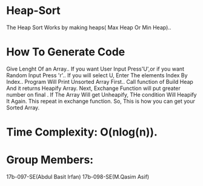 # Heap-Sort
The Heap Sort Works by making heaps( Max Heap Or Min Heap)..
# How To Generate Code
Give Lenght Of an Array..
If you want User Input Press'U',or if you want Random Input Press 'r'..
If you will select U, Enter The elements Index By Index..
Program Will Print Unsorted Array First..
Call function of Build Heap And it returns Heapify Array.
Next, Exchange Function will put greater number on final .
If The Array Will get Unheapify, THe condition Will Heapify It Again.
This repeat in exchange function.
So, This is how you can get your Sorted Array.
# Time Complexity: O(nlog(n)).
# Group Members:
17b-097-SE(Abdul Basit Irfan)
17b-098-SE(M.Qasim Asif)


